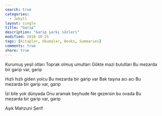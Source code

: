```yaml
---
search: true
categories: 
  - Jekyll
layout: single
title: "Garip"
description: "Garip şarkı sözleri"
modified: 2018-10-25
tags: [Kitaplar, Okumalar, Books, Summaries]
comments: true
share: true
---
```


Kurumuş yeşil otları
Toprak olmuş umutları
Gökte mazi bulutları
Bu mezarda bir garip var, garip

Hızlı hızlı giden yolcu
Bu mezarda bir garip var
Bak taşına acı acı
Bu mezarda bir garip var, garip

İzi bile yok dünyada
Onu aramak beyhude
Ne gezersin bu ovada
Bu mezarda bir garip var, garip


Aşık Mahzuni Şerif
